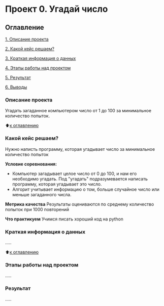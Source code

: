 # Проект 0. Угадай число

## Оглавление
[1. Описание проекта](https://github.com/LeonidZim/SkillFactory_Tasks/tree/main/project_0/README.md#Описание-проекта)

[2. Какой кейс решаем?](https://github.com/LeonidZim/SkillFactory_Tasks/tree/main/project_0/README.md#Какой-кейс-решаем)

[3. Краткая информация о данных](https://github.com/LeonidZim/SkillFactory_Tasks/tree/main/project_0/README.md#Краткая-информация-о-данных)

[4. Этапы работы над проектом](https://github.com/LeonidZim/SkillFactory_Tasks/tree/main/project_0/README.md#Этапы-работы-над-проектом)

[5. Результат](https://github.com/LeonidZim/SkillFactory_Tasks/tree/main/project_0/README.md#Результат)

[6. Выводы](https://github.com/LeonidZim/SkillFactory_Tasks/tree/main/project_0/README.md#Выводы)

### Описание проекта
Угадать загаданное компьютером число от 1 до 100 за минимальное количество попыток.

:arrow_up:[к оглавлению](https://github.com/LeonidZim/SkillFactory_Tasks/tree/main/project_0/README.md#Оглавление)

### Какой кейс решаем?
Нужно написть программу, которая угадывает число за минимальное количество попыток

**Условие соревнования:**
- Компьютер загадывает целое число от 0 до 100, и нам его необходимо угадать. Под "угадать" подразумевается написать программу, которая угадывает это число.
- Алгорит учитывает информацию о том, больше случайное число или меньше загаданного числа.

**Метрика качества**
Результаты оцениваются по среднему количество попыток при 1000 повторений

**Что практикуем**
Учимся писать хороший код на python


### Краткая информация о данных
.....

:arrow_up:[к оглавлению](https://github.com/LeonidZim/SkillFactory_Tasks/tree/main/project_0/README.md#Оглавление)


### Этапы работы над проектом
.....


### Результат
.....